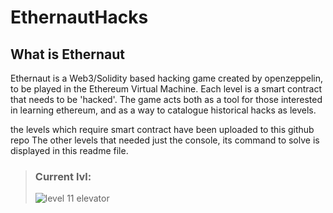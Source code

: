 # EthernautHacks<br>
## What is Ethernaut
Ethernaut is a Web3/Solidity based hacking game created by openzeppelin, to be played in the Ethereum Virtual Machine. Each level is a smart contract that needs to be 'hacked'. The game acts both as a tool for those interested in learning ethereum, and as a way to catalogue historical hacks as levels.
<br>

the levels which require smart contract have been uploaded to this github repo 
The other levels that needed just the console, its command to solve is displayed in this readme file.

> ### Current lvl:
> ![level 11 elevator](https://user-images.githubusercontent.com/88236255/213228432-13bb9f94-3e8e-466d-8ded-ea029571195f.jpg)
